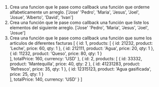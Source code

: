 1) Crea una funcion que le pase como callback una función que orderne alfabeticamente un arreglo.
['Jose' 'Pedro', 'Maria', 'Jesus', 'Joel', 'Josue', 'Alberto', 'David', 'Ivan']
2) Crea una función que le pase como callback una función que liste los elementos del siguiente arreglo.
['Jose' 'Pedro', 'Maria', 'Jesus', 'Joel', 'Josue']
3) Crea una función que le pase como callback una función que sume los articulos de diferentes facturas
[
    {
        id: 1,
        products: [
            {
                id: 21232,
                product: 'Leche',
                price: 60,
                qty: 1
            },
            {
                id: 212111,
                product: 'Agua',
                price: 20,
                qty: 1
            },
            {
                id: 11232,
                product: 'Queso',
                price: 80,
                qty: 1
            }     
        ],
        totalPrice: 160,
        currency: 'USD'
    },
    {
        id: 2,
        products: [
            {
                id: 33332,
                product: 'Mantequilla',
                price: 40,
                qty: 2
            },
            {
                id: 41231283,
                product: 'Refresco',
                price: 35,
                qty: 1
            },
            {
                id: 12315123,
                product: 'Agua gasificada',
                price: 25,
                qty: 1
            }     
        ],
        totalPrice: 140,
        currency: 'USD'
    }
]
